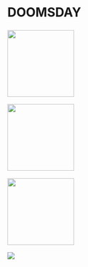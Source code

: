 <html>
  <head>
    <title>DoomsDay - Menu</title>
  </head>
  <body>
    <h1>DOOMSDAY</h1>
    <h3>
      <p>
        <a href="Modes.md">
          <img src="https://pouch.jumpshare.com/preview/bjt2VVssjBimLY_9l2sNyv63rBRPa1fCI_Zl_6WgK5YhWj8rrMajO-HZZsS8NXdMTeu_aF1DERbpo9LY_0INO4oLoF06uOPYHdhRodU3vro" width=150 height=150>
        </a>
      </p>
      <p>
        <a href="Settings.md">
          <img src="https://pouch.jumpshare.com/preview/jO67k2TuLp4ldoQ2LaiDzAkHHH6qjGOzRX9nbWD65PZfo3MVx27lkMX_NCLjtcriTeu_aF1DERbpo9LY_0INO7bKwhEFXLKAmr6falvW4Ik" width=150 height=150>
        </a>
      </p>
      <p>
        <a href="Intro.md">
          <img src="https://pouch.jumpshare.com/preview/yS9mIQjR5ngNxTlzypxdFlpAPTrubSrPEVe7BJTH7J8M0wtztsjHGKEif2mjl_P7nz81bMEnBn-1PJa846HeIvhtxEvuhFMPrZhcvU7fhxc" width=150 height=150>
        </a>
      </p>
    </h3>
    <img src="https://upload.wikimedia.org/wikipedia/commons/thumb/e/e6/Bataille_de_Verdun_1916.jpg/250px-Bataille_de_Verdun_1916.jpg"></a>
  </body>
</html>
